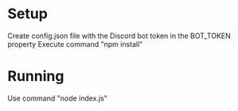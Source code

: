 # Setup
Create config.json file with the Discord bot token in the BOT_TOKEN property
Execute command "npm install"

# Running
Use command "node index.js"